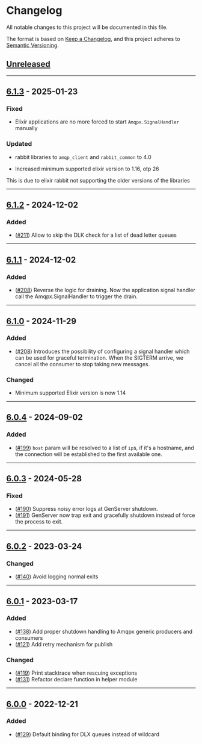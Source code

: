 # Changelog

All notable changes to this project will be documented in this file.

The format is based on [Keep a Changelog](https://keepachangelog.com/en/1.0.0/),
and this project adheres to
[Semantic Versioning](https://semver.org/spec/v2.0.0.html).

## [Unreleased]

---

## [6.1.3] - 2025-01-23

### Fixed

- Elixir applications are no more forced to start `Amqpx.SignalHandler` manually

### Updated

- rabbit libraries to `amqp_client` and `rabbit_common` to 4.0

- Increased minimum supported elixir version to 1.16, otp 26

This is due to elixir rabbit not supporting the older versions of the libraries

---

## [6.1.2] - 2024-12-02

### Added

- ([#211](https://github.com/primait/amqpx/pull/211)) Allow to skip the DLK check for a 
  list of dead letter queues

---

## [6.1.1] - 2024-12-02

### Added

- ([#208](https://github.com/primait/amqpx/pull/208)) Reverse the logic for draining.
  Now the application signal handler call the Amqpx.SignalHandler to trigger the drain.

---

## [6.1.0] - 2024-11-29

### Added

- ([#208](https://github.com/primait/amqpx/pull/208)) Introduces the possibility
  of configuring a signal handler which can be used for graceful termination.
  When the SIGTERM arrive, we cancel all the consumer to stop taking new
  messages.

### Changed

- Minimum supported Elixir version is now 1.14

---

## [6.0.4] - 2024-09-02

### Added

- ([#199](https://github.com/primait/amqpx/pull/199)) `host` param will be
  resolved to a list of `ip`s, if it's a hostname, and the connection will be
  established to the first available one.

---

## [6.0.3] - 2024-05-28

### Fixed

- ([#190](https://github.com/primait/amqpx/pull/191)) Suppress noisy error logs
  at GenServer shutdown.
- ([#191](https://github.com/primait/amqpx/pull/190)) GenServer now trap exit
  and gracefully shutdown instead of force the process to exit.

---

## [6.0.2] - 2023-03-24

### Changed

- ([#140](https://github.com/primait/amqpx/pull/140)) Avoid logging normal exits

---

## [6.0.1] - 2023-03-17

### Added

- ([#138](https://github.com/primait/amqpx/pull/138)) Add proper shutdown
  handling to Amqpx generic producers and consumers
- ([#121](https://github.com/primait/amqpx/pull/121)) Add retry mechanism for
  publish

### Changed

- ([#119](https://github.com/primait/amqpx/pull/119)) Print stacktrace when
  rescuing exceptions
- ([#131](https://github.com/primait/amqpx/pull/131)) Refactor declare function
  in helper module

---

## [6.0.0] - 2022-12-21

### Added

- ([#129](https://github.com/primait/amqpx/pull/)) Default binding for DLX
  queues instead of wildcard


[Unreleased]: https://github.com/primait/amqpx/compare/6.1.3...HEAD
[6.1.3]: https://github.com/primait/amqpx/compare/6.1.2...6.1.3
[6.1.2]: https://github.com/primait/amqpx/compare/6.1.1...6.1.2
[6.1.1]: https://github.com/primait/amqpx/compare/6.1.0...6.1.1
[6.1.0]: https://github.com/primait/amqpx/compare/6.0.4...6.1.0
[6.0.4]: https://github.com/primait/amqpx/compare/6.0.3...6.0.4
[6.0.3]: https://github.com/primait/amqpx/compare/6.0.2...6.0.3
[6.0.2]: https://github.com/primait/amqpx/compare/6.0.1...6.0.2
[6.0.1]: https://github.com/primait/amqpx/compare/6.0.0...6.0.1
[6.0.0]: https://github.com/primait/amqpx/releases/tag/6.0.0
